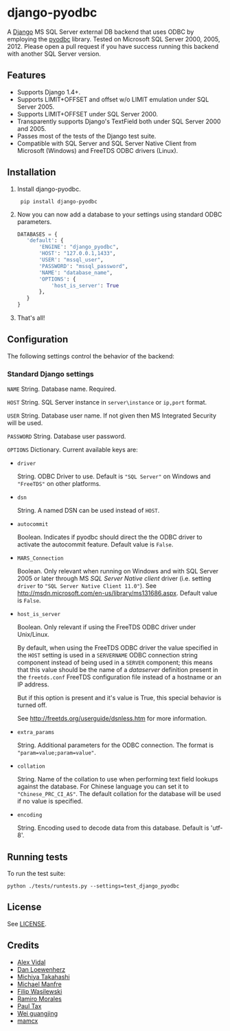 django-pyodbc
=============

A [Django](http://djangoproject.com) MS SQL Server external DB backend that uses ODBC by employing the [pyodbc](http://pyodbc.sourceforge.net) library. Tested on Microsoft SQL Server 2000, 2005, 2012. Please open a pull request if you have success running this backend with another SQL Server version.

Features
--------

* Supports Django 1.4+.
* Supports LIMIT+OFFSET and offset w/o LIMIT emulation under SQL Server 2005.
* Supports LIMIT+OFFSET under SQL Server 2000.
* Transparently supports Django's TextField both under SQL Server 2000 and 2005.
* Passes most of the tests of the Django test suite.
* Compatible with SQL Server and SQL Server Native Client from Microsoft (Windows) and FreeTDS ODBC drivers (Linux).

Installation
------------

1. Install django-pyodbc.

        pip install django-pyodbc

2. Now you can now add a database to your settings using standard ODBC parameters.

    ```python
    DATABASES = {
       'default': {
           'ENGINE': "django_pyodbc",
           'HOST': "127.0.0.1,1433",
           'USER': "mssql_user",
           'PASSWORD': "mssql_password",
           'NAME': "database_name",
           'OPTIONS': {
               'host_is_server': True
           },
       }
    }
    ```

3. That's all!

Configuration
-------------

The following settings control the behavior of the backend:

### Standard Django settings

`NAME` String. Database name. Required.

`HOST` String. SQL Server instance in `server\instance` or `ip,port` format.

`USER` String. Database user name. If not given then MS Integrated Security
    will be used.

`PASSWORD` String. Database user password.

`OPTIONS` Dictionary. Current available keys are:

* ``driver``

    String. ODBC Driver to use. Default is ``"SQL Server"`` on Windows and ``"FreeTDS"`` on other platforms.

* ``dsn``

    String. A named DSN can be used instead of ``HOST``.

* ``autocommit``

    Boolean. Indicates if pyodbc should direct the the ODBC driver to activate the autocommit feature. Default value is ``False``.

* ``MARS_Connection``

    Boolean. Only relevant when running on Windows and with SQL Server 2005 or later through MS *SQL Server Native client* driver (i.e. setting ``driver`` to ``"SQL Server Native Client 11.0"``). See http://msdn.microsoft.com/en-us/library/ms131686.aspx.  Default value is ``False``.

* ``host_is_server``

    Boolean. Only relevant if using the FreeTDS ODBC driver under Unix/Linux.

    By default, when using the FreeTDS ODBC driver the value specified in the ``HOST`` setting is used in a ``SERVERNAME`` ODBC connection string component instead of being used in a ``SERVER`` component; this means that this value should be the name of a *dataserver* definition present in the ``freetds.conf`` FreeTDS configuration file instead of a hostname or an IP address.

    But if this option is present and it's value is True, this special behavior is turned off.

    See http://freetds.org/userguide/dsnless.htm for more information.

* ``extra_params``

    String. Additional parameters for the ODBC connection. The format is
    ``"param=value;param=value"``.

* ``collation``

    String. Name of the collation to use when performing text field lookups against the database. For Chinese language you can set it to ``"Chinese_PRC_CI_AS"``. The default collation for the database will be used if no value is specified.

* ``encoding``

    String. Encoding used to decode data from this database. Default is 'utf-8'.


Running tests
-------------

To run the test suite:

```
python ./tests/runtests.py --settings=test_django_pyodbc
```

License
-------

See [LICENSE](LICENSE).

Credits
-------

* [Alex Vidal](https://github.com/avidal)
* [Dan Loewenherz](http://dlo.me)
* [Michiya Takahashi](https://github.com/michiya)
* [Michael Manfre](https://github.com/manfre)
* [Filip Wasilewski](http://code.djangoproject.com/ticket/5246)
* [Ramiro Morales](http://djangopeople.net/ramiro/)
* [Paul Tax](https://github.com/tax)
* [Wei guangjing](http://djangopeople.net/vcc/)
* [mamcx](http://code.djangoproject.com/ticket/5062)

